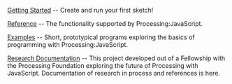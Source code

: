 [Getting Started](https://github.com/lmccart/js-processing/wiki/Getting-Started) -- Create and run your first sketch!

[Reference](https://github.com/lmccart/js-processing/wiki/Reference) -- The functionality supported by Processing:JavaScript.

[Examples](https://github.com/lmccart/js-processing/wiki/Examples) -- Short, prototypical programs exploring the basics of programming with Processing:JavaScript.


[Research Documentation](https://github.com/lmccart/js-processing/wiki/Research-Documentation) -- This project developed out of a Fellowship with the Processing Foundation exploring the future of Processing with JavaScript. Documentation of research in process and references is here.